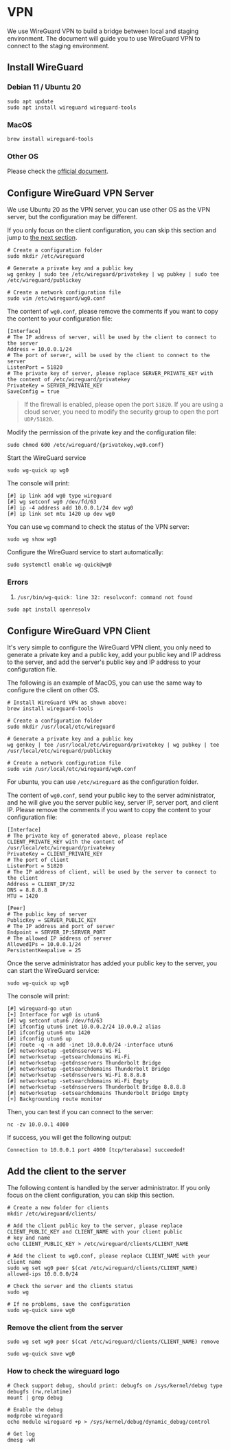# VPN

We use WireGuard VPN to build a bridge between local and staging environment. The document will guide you to use 
WireGuard VPN to connect to the staging environment.

## Install WireGuard

### Debian 11 / Ubuntu 20

```shell
sudo apt update
sudo apt install wireguard wireguard-tools
```

### MacOS

```shell
brew install wireguard-tools
```

### Other OS

Please check the [official document](https://www.wireguard.com/install/).

## Configure WireGuard VPN Server

We use Ubuntu 20 as the VPN server, you can use other OS as the VPN server, but the configuration may be different.

If you only focus on the client configuration, you can skip this section and jump to [the next section](#configure-wireguard-vpn-client).

```shell
# Create a configuration folder
sudo mkdir /etc/wireguard

# Generate a private key and a public key
wg genkey | sudo tee /etc/wireguard/privatekey | wg pubkey | sudo tee /etc/wireguard/publickey

# Create a network configuration file
sudo vim /etc/wireguard/wg0.conf
```

The content of `wg0.conf`, please remove the comments if you want to copy the content to your configuration file:

```text
[Interface]
# The IP address of server, will be used by the client to connect to the server 
Address = 10.0.0.1/24
# The port of server, will be used by the client to connect to the server
ListenPort = 51820
# The private key of server, please replace SERVER_PRIVATE_KEY with the content of /etc/wireguard/privatekey
PrivateKey = SERVER_PRIVATE_KEY
SaveConfig = true
```

> If the firewall is enabled, please open the port `51820`. If you are using a cloud server, you need to modify the 
> security group to open the port `UDP/51820`.

Modify the permission of the private key and the configuration file:

```shell
sudo chmod 600 /etc/wireguard/{privatekey,wg0.conf}
```

Start the WireGuard service

```shell
sudo wg-quick up wg0
```

The console will print:

```text
[#] ip link add wg0 type wireguard
[#] wg setconf wg0 /dev/fd/63
[#] ip -4 address add 10.0.0.1/24 dev wg0
[#] ip link set mtu 1420 up dev wg0
```

You can use `wg` command to check the status of the VPN server:

```shell
sudo wg show wg0
```

Configure the WireGuard service to start automatically:

```shell
sudo systemctl enable wg-quick@wg0
```

### Errors

1. `/usr/bin/wg-quick: line 32: resolvconf: command not found`

```shell
sudo apt install openresolv
```

## Configure WireGuard VPN Client

It's very simple to configure the WireGuard VPN client, you only need to generate a private key and a public key, 
add your public key and IP address to the server, and add the server's public key and IP address to your 
configuration file.

The following is an example of MacOS, you can use the same way to configure the client on other OS.

```shell
# Install WireGuard VPN as shown above:
brew install wireguard-tools

# Create a configuration folder
sudo mkdir /usr/local/etc/wireguard

# Generate a private key and a public key
wg genkey | tee /usr/local/etc/wireguard/privatekey | wg pubkey | tee /usr/local/etc/wireguard/publickey

# Create a network configuration file
sudo vim /usr/local/etc/wireguard/wg0.conf
```

For ubuntu, you can use `/etc/wireguard` as the configuration folder.

The content of `wg0.conf`, send your public key to the server administrator, and he will give you the server public 
key, server IP, server port, and client IP. Please remove the comments if you want to copy the content to your configuration file:

```text
[Interface]
# The private key of generated above, please replace CLIENT_PRIVATE_KEY with the content of /usr/local/etc/wireguard/privatekey
PrivateKey = CLIENT_PRIVATE_KEY
# The port of client
ListenPort = 51820
# The IP address of client, will be used by the server to connect to the client
Address = CLIENT_IP/32
DNS = 8.8.8.8
MTU = 1420

[Peer]
# The public key of server
PublicKey = SERVER_PUBLIC_KEY
# The IP address and port of server
Endpoint = SERVER_IP:SERVER_PORT
# The allowed IP address of server
AllowedIPs = 10.0.0.1/24
PersistentKeepalive = 25
```

Once the serve administrator has added your public key to the server, you can start the WireGuard service:

```shell
sudo wg-quick up wg0
````

The console will print:

```text
[#] wireguard-go utun
[+] Interface for wg0 is utun6
[#] wg setconf utun6 /dev/fd/63
[#] ifconfig utun6 inet 10.0.0.2/24 10.0.0.2 alias
[#] ifconfig utun6 mtu 1420
[#] ifconfig utun6 up
[#] route -q -n add -inet 10.0.0.0/24 -interface utun6
[#] networksetup -getdnsservers Wi-Fi
[#] networksetup -getsearchdomains Wi-Fi
[#] networksetup -getdnsservers Thunderbolt Bridge
[#] networksetup -getsearchdomains Thunderbolt Bridge
[#] networksetup -setdnsservers Wi-Fi 8.8.8.8
[#] networksetup -setsearchdomains Wi-Fi Empty
[#] networksetup -setdnsservers Thunderbolt Bridge 8.8.8.8
[#] networksetup -setsearchdomains Thunderbolt Bridge Empty
[+] Backgrounding route monitor
```

Then, you can test if you can connect to the server:

```shell
nc -zv 10.0.0.1 4000
```

If success, you will get the following output:

```text
Connection to 10.0.0.1 port 4000 [tcp/terabase] succeeded!
```

## Add the client to the server

The following content is handled by the server administrator. If you only focus on the client configuration, you can 
skip this section.

```shell
# Create a new folder for clients
mkdir /etc/wireguard/clients/

# Add the client public key to the server, please replace CLIENT_PUBLIC_KEY and CLIENT_NAME with your client public 
# key and name
echo CLIENT_PUBLIC_KEY > /etc/wireguard/clients/CLIENT_NAME

# Add the client to wg0.conf, please replace CLIENT_NAME with your client name
sudo wg set wg0 peer $(cat /etc/wireguard/clients/CLIENT_NAME) allowed-ips 10.0.0.0/24

# Check the server and the clients status
sudo wg

# If no problems, save the configuration
sudo wg-quick save wg0
```

### Remove the client from the server

```shell
sudo wg set wg0 peer $(cat /etc/wireguard/clients/CLIENT_NAME) remove

sudo wg-quick save wg0
```

### How to check the wireguard logo

```shell
# Check support debug, should print: debugfs on /sys/kernel/debug type debugfs (rw,relatime)
mount | grep debug

# Enable the debug
modprobe wireguard
echo module wireguard +p > /sys/kernel/debug/dynamic_debug/control

# Get log
dmesg -wH
```
